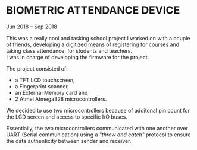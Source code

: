 # BIOMETRIC ATTENDANCE DEVICE
Jun 2018 – Sep 2018

This was a really cool and tasking school project I worked on with a couple of friends, developing a digitized means of registering for courses and taking class attendance, for students and teachers.\
I was in charge of developing the firmware for the project.

The project consisted of: 
- a TFT LCD touchscreen,
- a Fingerprint scanner, 
- an External Memory card and
- 2 Atmel Atmega328 microcontrollers.

We decided to use two microcontrollers because of additonal pin count for the LCD screen and access to specific I/O buses.

Essentially, the two microcontrollers communicated with one another over UART (Serial communication) using a _"throw and catch"_ protocol to ensure the data authenticity between sender and receiver.